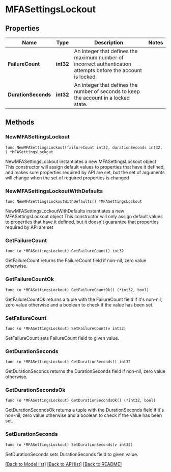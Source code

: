 # MFASettingsLockout

## Properties

Name | Type | Description | Notes
------------ | ------------- | ------------- | -------------
**FailureCount** | **int32** | An integer that defines the maximum number of incorrect authentication attempts before the account is locked. | 
**DurationSeconds** | **int32** | An integer that defines the number of seconds to keep the account in a locked state. | 

## Methods

### NewMFASettingsLockout

`func NewMFASettingsLockout(failureCount int32, durationSeconds int32, ) *MFASettingsLockout`

NewMFASettingsLockout instantiates a new MFASettingsLockout object
This constructor will assign default values to properties that have it defined,
and makes sure properties required by API are set, but the set of arguments
will change when the set of required properties is changed

### NewMFASettingsLockoutWithDefaults

`func NewMFASettingsLockoutWithDefaults() *MFASettingsLockout`

NewMFASettingsLockoutWithDefaults instantiates a new MFASettingsLockout object
This constructor will only assign default values to properties that have it defined,
but it doesn't guarantee that properties required by API are set

### GetFailureCount

`func (o *MFASettingsLockout) GetFailureCount() int32`

GetFailureCount returns the FailureCount field if non-nil, zero value otherwise.

### GetFailureCountOk

`func (o *MFASettingsLockout) GetFailureCountOk() (*int32, bool)`

GetFailureCountOk returns a tuple with the FailureCount field if it's non-nil, zero value otherwise
and a boolean to check if the value has been set.

### SetFailureCount

`func (o *MFASettingsLockout) SetFailureCount(v int32)`

SetFailureCount sets FailureCount field to given value.


### GetDurationSeconds

`func (o *MFASettingsLockout) GetDurationSeconds() int32`

GetDurationSeconds returns the DurationSeconds field if non-nil, zero value otherwise.

### GetDurationSecondsOk

`func (o *MFASettingsLockout) GetDurationSecondsOk() (*int32, bool)`

GetDurationSecondsOk returns a tuple with the DurationSeconds field if it's non-nil, zero value otherwise
and a boolean to check if the value has been set.

### SetDurationSeconds

`func (o *MFASettingsLockout) SetDurationSeconds(v int32)`

SetDurationSeconds sets DurationSeconds field to given value.



[[Back to Model list]](../README.md#documentation-for-models) [[Back to API list]](../README.md#documentation-for-api-endpoints) [[Back to README]](../README.md)


